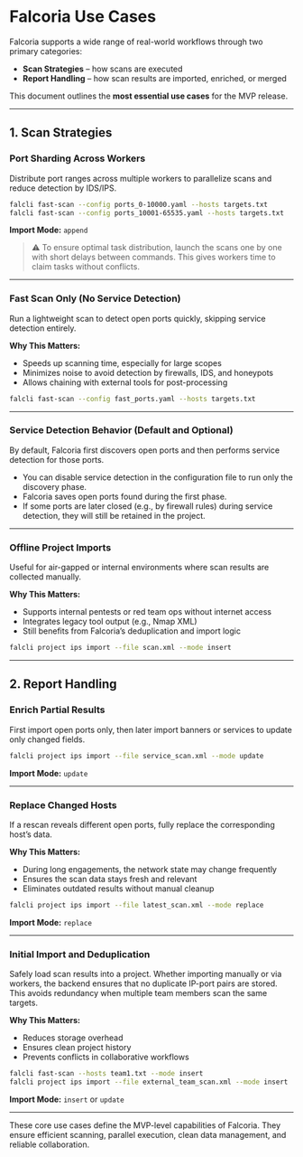 # Falcoria Use Cases

Falcoria supports a wide range of real-world workflows through two primary categories:

* **Scan Strategies** – how scans are executed
* **Report Handling** – how scan results are imported, enriched, or merged

This document outlines the **most essential use cases** for the MVP release.

---

## 1. Scan Strategies

### Port Sharding Across Workers

Distribute port ranges across multiple workers to parallelize scans and reduce detection by IDS/IPS.

```bash
falcli fast-scan --config ports_0-10000.yaml --hosts targets.txt
falcli fast-scan --config ports_10001-65535.yaml --hosts targets.txt
```

**Import Mode:** `append`

> ⚠️ To ensure optimal task distribution, launch the scans one by one with short delays between commands. This gives workers time to claim tasks without conflicts.

---

### Fast Scan Only (No Service Detection)

Run a lightweight scan to detect open ports quickly, skipping service detection entirely.

**Why This Matters:**

* Speeds up scanning time, especially for large scopes
* Minimizes noise to avoid detection by firewalls, IDS, and honeypots
* Allows chaining with external tools for post-processing

```bash
falcli fast-scan --config fast_ports.yaml --hosts targets.txt
```

---

### Service Detection Behavior (Default and Optional)

By default, Falcoria first discovers open ports and then performs service detection for those ports.

* You can disable service detection in the configuration file to run only the discovery phase.
* Falcoria saves open ports found during the first phase.
* If some ports are later closed (e.g., by firewall rules) during service detection, they will still be retained in the project.

---

### Offline Project Imports

Useful for air-gapped or internal environments where scan results are collected manually.

**Why This Matters:**

* Supports internal pentests or red team ops without internet access
* Integrates legacy tool output (e.g., Nmap XML)
* Still benefits from Falcoria’s deduplication and import logic

```bash
falcli project ips import --file scan.xml --mode insert
```

---

## 2. Report Handling

### Enrich Partial Results

First import open ports only, then later import banners or services to update only changed fields.

```bash
falcli project ips import --file service_scan.xml --mode update
```

**Import Mode:** `update`

---

### Replace Changed Hosts

If a rescan reveals different open ports, fully replace the corresponding host’s data.

**Why This Matters:**

* During long engagements, the network state may change frequently
* Ensures the scan data stays fresh and relevant
* Eliminates outdated results without manual cleanup


```bash
falcli project ips import --file latest_scan.xml --mode replace
```

**Import Mode:** `replace`

---

### Initial Import and Deduplication

Safely load scan results into a project. Whether importing manually or via workers, the backend ensures that no duplicate IP-port pairs are stored. This avoids redundancy when multiple team members scan the same targets.

**Why This Matters:**

* Reduces storage overhead
* Ensures clean project history
* Prevents conflicts in collaborative workflows

```bash
falcli fast-scan --hosts team1.txt --mode insert
falcli project ips import --file external_team_scan.xml --mode insert
```

**Import Mode:** `insert` or `update`

---

These core use cases define the MVP-level capabilities of Falcoria. They ensure efficient scanning, parallel execution, clean data management, and reliable collaboration.
